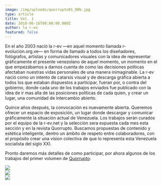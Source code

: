 ```yaml
---
image: /img/uploads/quorrupto01_00b.jpg
type: article
title: Vol. 1
date: 2018-06-16T00:00:00.000Z
author: la r-ev
featured: false
---
```

En el año 2003 nació la r-ev —en aquel momento llamada r-evolucion.org.ve— en forma de llamado a todos los diseñadores, fotógrafos, artistas y comunicadores visuales con la idea de representar gráficamente el presente venezolano de aquel momento, un momento en el que empezábamos a darnos cuenta de como las decisiones políticas afectaban nuestras vidas personales de una manera inimaginable. La r-ev nació como un intento de catarsis visual y de descarga gráfica abierta a todos los que estaban dispuestos a participar, fueran por, o contra del gobierno, donde cada uno de los trabajos enviados fue publicado con la idea de ir mas alla de las posiciones políticas de cada quien, y crear un lugar, una comunidad de intercambio abierto.

Quince años después, la convocación es nuevamente abierta. Queremos ofrecer un espacio de exposición, un lugar donde descargar y comunicar gráficamente la situación actual de Venezuela. Los trabajos serán curados por el equipo de la r-ev.net y la selección sera expuesta cada mes esta sección y en la revista Quorrupto. Buscamos propuestas de contenido y estética inteligente, dentro un ámbito de respeto entre colaboradores, con el propósito crear una vision colectiva de que lo representa esta Venezuela socialista del siglo XXI.

Pronto daremos más detalles de como participar, por ahora algunos de los trabajos del primer volumen de [Quorrupto](https://r-evshop.net/products/quorrupto-zine-vol-1):

<div><img src="/img/uploads/quorrupto01_01.jpg"></div>

<div><img src="/img/uploads/quorrupto01_02.jpg"></div>

<div><img src="/img/uploads/quorrupto01_03.jpg"></div>
<!-- <div class="caption">Lorem ipsum dolor sit amet</div> -->
